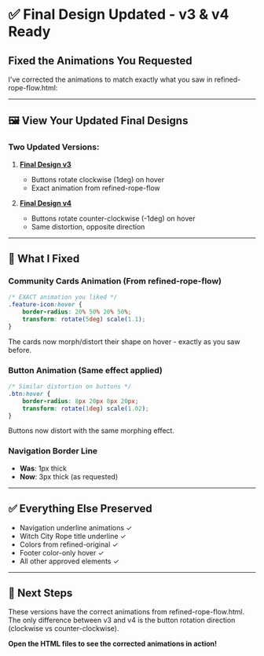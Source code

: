 # ✅ Final Design Updated - v3 & v4 Ready

## Fixed the Animations You Requested

I've corrected the animations to match exactly what you saw in refined-rope-flow.html:

---

## 🖼️ View Your Updated Final Designs

### Two Updated Versions:

1. **[Final Design v3](/home/chad/repos/witchcityrope-react/docs/functional-areas/design-refresh/new-work/2025-08-20-modernization/design/final-design/final-design-v3.html)**
   - Buttons rotate clockwise (1deg) on hover
   - Exact animation from refined-rope-flow

2. **[Final Design v4](/home/chad/repos/witchcityrope-react/docs/functional-areas/design-refresh/new-work/2025-08-20-modernization/design/final-design/final-design-v4.html)**
   - Buttons rotate counter-clockwise (-1deg) on hover
   - Same distortion, opposite direction

---

## 🎯 What I Fixed

### Community Cards Animation (From refined-rope-flow)
```css
/* EXACT animation you liked */
.feature-icon:hover {
    border-radius: 20% 50% 20% 50%;
    transform: rotate(5deg) scale(1.1);
}
```
The cards now morph/distort their shape on hover - exactly as you saw before.

### Button Animation (Same effect applied)
```css
/* Similar distortion on buttons */
.btn:hover {
    border-radius: 8px 20px 8px 20px;
    transform: rotate(1deg) scale(1.02);
}
```
Buttons now distort with the same morphing effect.

### Navigation Border Line
- **Was**: 1px thick
- **Now**: 3px thick (as requested)

---

## ✅ Everything Else Preserved

- Navigation underline animations ✓
- Witch City Rope title underline ✓
- Colors from refined-original ✓
- Footer color-only hover ✓
- All other approved elements ✓

---

## 🚀 Next Steps

These versions have the correct animations from refined-rope-flow.html. The only difference between v3 and v4 is the button rotation direction (clockwise vs counter-clockwise).

**Open the HTML files to see the corrected animations in action!**